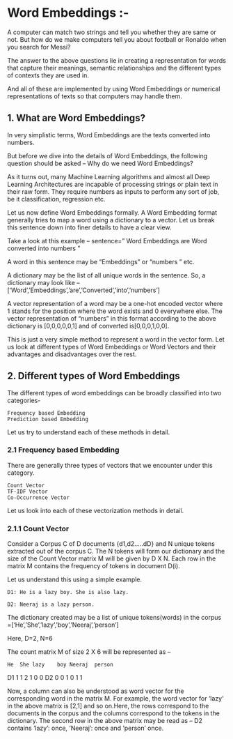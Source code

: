 # Word Embeddings :-

A computer can match two strings and tell you whether they are same or not. But how do we make computers tell you about football or Ronaldo when you search for Messi?

The answer to the above questions lie in creating a representation for words that capture their meanings, semantic relationships and the different types of contexts they are used in.

And all of these are implemented by using Word Embeddings or numerical representations of texts so that computers may handle them.

## 1. What are Word Embeddings?

In very simplistic terms, Word Embeddings are the texts converted into numbers. 

But before we dive into the details of Word Embeddings, the following question should be asked – Why do we need Word Embeddings?

As it turns out, many Machine Learning algorithms and almost all Deep Learning Architectures are incapable of processing strings or plain text in their raw form. They require numbers as inputs to perform any sort of job, be it classification, regression etc.

Let us now define Word Embeddings formally. A Word Embedding format generally tries to map a word using a dictionary to a vector. Let us break this sentence down into finer details to have a clear view.

Take a look at this example – sentence=” Word Embeddings are Word converted into numbers ”

A word in this sentence may be “Embeddings” or “numbers ” etc.

A dictionary may be the list of all unique words in the sentence. So, a dictionary may look like – [‘Word’,’Embeddings’,’are’,’Converted’,’into’,’numbers’]

A vector representation of a word may be a one-hot encoded vector where 1 stands for the position where the word exists and 0 everywhere else. The vector representation of “numbers” in this format according to the above dictionary is [0,0,0,0,0,1] and of converted is[0,0,0,1,0,0].

This is just a very simple method to represent a word in the vector form. Let us look at different types of Word Embeddings or Word Vectors and their advantages and disadvantages over the rest.

## 2. Different types of Word Embeddings

The different types of word embeddings can be broadly classified into two categories-

    Frequency based Embedding
    Prediction based Embedding

Let us try to understand each of these methods in detail.

### 2.1 Frequency based Embedding

There are generally three types of vectors that we encounter under this category.

    Count Vector
    TF-IDF Vector
    Co-Occurrence Vector

Let us look into each of these vectorization methods in detail.

### 2.1.1 Count Vector

Consider a Corpus C of D documents {d1,d2…..dD} and N unique tokens extracted out of the corpus C. The N tokens will form our dictionary and the size of the Count Vector matrix M will be given by D X N. Each row in the matrix M contains the frequency of tokens in document D(i).

Let us understand this using a simple example.

    D1: He is a lazy boy. She is also lazy.

    D2: Neeraj is a lazy person.

The dictionary created may be a list of unique tokens(words) in the corpus =[‘He’,’She’,’lazy’,’boy’,’Neeraj’,’person’]

Here, D=2, N=6

The count matrix M of size 2 X 6 will be represented as –

    He	She	lazy	boy	Neeraj	person
D1	1	   1	  2	   1	  0	      0
D2	0	   0	  1	   0	  1	      1

Now, a column can also be understood as word vector for the corresponding word in the matrix M. For example, the word vector for ‘lazy’ in the above matrix is [2,1] and so on.Here, the rows correspond to the documents in the corpus and the columns correspond to the tokens in the dictionary. The second row in the above matrix may be read as – D2 contains ‘lazy’: once, ‘Neeraj’: once and ‘person’ once.

